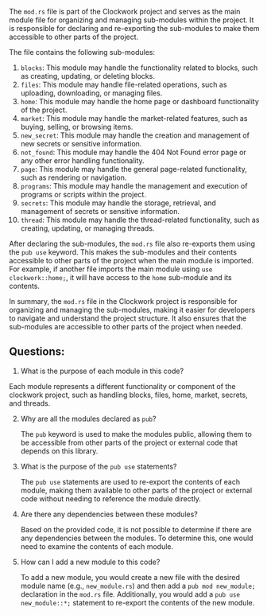 
The `mod.rs` file is part of the Clockwork project and serves as the main module file for organizing and managing sub-modules within the project. It is responsible for declaring and re-exporting the sub-modules to make them accessible to other parts of the project.

The file contains the following sub-modules:

1. `blocks`: This module may handle the functionality related to blocks, such as creating, updating, or deleting blocks.
2. `files`: This module may handle file-related operations, such as uploading, downloading, or managing files.
3. `home`: This module may handle the home page or dashboard functionality of the project.
4. `market`: This module may handle the market-related features, such as buying, selling, or browsing items.
5. `new_secret`: This module may handle the creation and management of new secrets or sensitive information.
6. `not_found`: This module may handle the 404 Not Found error page or any other error handling functionality.
7. `page`: This module may handle the general page-related functionality, such as rendering or navigation.
8. `programs`: This module may handle the management and execution of programs or scripts within the project.
9. `secrets`: This module may handle the storage, retrieval, and management of secrets or sensitive information.
10. `thread`: This module may handle the thread-related functionality, such as creating, updating, or managing threads.

After declaring the sub-modules, the `mod.rs` file also re-exports them using the `pub use` keyword. This makes the sub-modules and their contents accessible to other parts of the project when the main module is imported. For example, if another file imports the main module using `use clockwork::home;`, it will have access to the `home` sub-module and its contents.

In summary, the `mod.rs` file in the Clockwork project is responsible for organizing and managing the sub-modules, making it easier for developers to navigate and understand the project structure. It also ensures that the sub-modules are accessible to other parts of the project when needed.
## Questions: 
 1. What is the purpose of each module in this code?

   Each module represents a different functionality or component of the clockwork project, such as handling blocks, files, home, market, secrets, and threads.

2. Why are all the modules declared as `pub`?

   The `pub` keyword is used to make the modules public, allowing them to be accessible from other parts of the project or external code that depends on this library.

3. What is the purpose of the `pub use` statements?

   The `pub use` statements are used to re-export the contents of each module, making them available to other parts of the project or external code without needing to reference the module directly.

4. Are there any dependencies between these modules?

   Based on the provided code, it is not possible to determine if there are any dependencies between the modules. To determine this, one would need to examine the contents of each module.

5. How can I add a new module to this code?

   To add a new module, you would create a new file with the desired module name (e.g., `new_module.rs`) and then add a `pub mod new_module;` declaration in the `mod.rs` file. Additionally, you would add a `pub use new_module::*;` statement to re-export the contents of the new module.
    